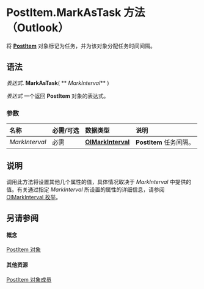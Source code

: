 
# PostItem.MarkAsTask 方法 （Outlook）

将  **[PostItem](de44065d-4e93-315a-279f-7b92f09c0465.md)** 对象标记为任务，并为该对象分配任务时间间隔。


## 语法

 _表达式_. **MarkAsTask**( ** _MarkInterval_** )

 _表达式_ 一个返回 **PostItem** 对象的表达式。


### 参数



|**名称**|**必需/可选**|**数据类型**|**说明**|
|:-----|:-----|:-----|:-----|
| _MarkInterval_|必需|**[OlMarkInterval](a653146c-8a28-72dd-4ca7-98d8454c6f1f.md)**|**PostItem** 任务间隔。|

## 说明

调用此方法将设置其他几个属性的值，具体情况取决于  _MarkInterval_ 中提供的值。有关通过指定 _MarkInterval_ 所设置的属性的详细信息，请参阅[OlMarkInterval 枚举](a653146c-8a28-72dd-4ca7-98d8454c6f1f.md)。


## 另请参阅


#### 概念


[PostItem 对象](de44065d-4e93-315a-279f-7b92f09c0465.md)
#### 其他资源


[PostItem 对象成员](5b150db1-c96d-0721-ec36-d5b5ebc20fd8.md)